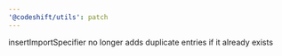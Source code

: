 ```yaml
---
'@codeshift/utils': patch
---
```


insertImportSpecifier no longer adds duplicate entries if it already exists
